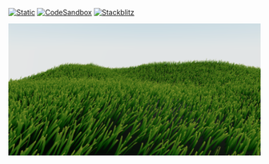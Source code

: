 [![Static](https://img.shields.io/badge/demo-%23646CFF.svg?logo=html5&logoColor=white)](https://pmndrs.github.io/examples/grass-shader)
[![CodeSandbox](https://img.shields.io/badge/codesandbox-040404?logo=codesandbox&logoColor=DBDBDB)](https://codesandbox.io/s/github/pmndrs/examples/tree/main/apps/grass-shader)
[![Stackblitz](https://img.shields.io/badge/stackblitz-fff?logo=Stackblitz&logoColor=1389FD)](https://stackblitz.com/github/pmndrs/examples/tree/main/apps/grass-shader)

![](thumbnail.png)

